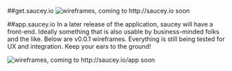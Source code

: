 ##get.saucey.io
![wireframes, coming to http://saucey.io soon](http://testweb.pw/adcade/images/saucey-io-wires.png "Welcome Mocks")

##app.saucey.io
In a later release of the application, saucey will have a front-end. Ideally something that is also usable by business-minded folks and the like. Below are v0.0.1 wireframes. Everything is still being tested for UX and integration. Keep your ears to the ground!

![wireframes, coming to http://saucey.io/app soon](http://testweb.pw/adcade/images/saucey-io-app-wires.png "App Wires")